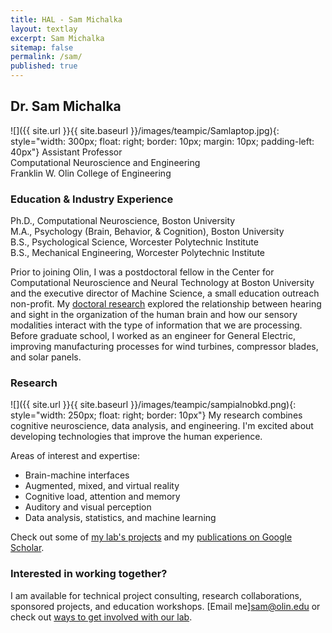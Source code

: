 ```yaml
---
title: HAL - Sam Michalka
layout: textlay
excerpt: Sam Michalka
sitemap: false
permalink: /sam/
published: true
---
```


## Dr. Sam Michalka
 
![]({{ site.url }}{{ site.baseurl }}/images/teampic/Samlaptop.jpg){: style="width: 300px; float: right; border: 10px; margin: 10px; padding-left: 40px"}
Assistant Professor  
Computational Neuroscience and Engineering   
Franklin W. Olin College of Engineering  


### Education & Industry Experience

Ph.D., Computational Neuroscience, Boston University  
M.A., Psychology (Brain, Behavior, & Cognition), Boston University  
B.S., Psychological Science, Worcester Polytechnic Institute  
B.S., Mechanical Engineering, Worcester Polytechnic Institute  

  
Prior to joining Olin, I was a postdoctoral fellow in the Center for Computational Neuroscience and Neural Technology at Boston University and the executive director of Machine Science, a small education outreach non-profit. My [doctoral research](https://hdl.handle.net/2144/14395) explored the relationship between hearing and sight in the organization of the human brain and how our sensory modalities interact with the type of information that we are processing. Before graduate school, I worked as an engineer for General Electric, improving manufacturing processes for wind turbines, compressor blades, and solar panels. 


### Research 
![]({{ site.url }}{{ site.baseurl }}/images/teampic/sampialnobkd.png){: style="width: 250px; float: right; border: 10px"}
My research combines cognitive neuroscience, data analysis, and engineering.  I'm excited about developing technologies that improve the human experience. 

Areas of interest and expertise:
- Brain-machine interfaces
- Augmented, mixed, and virtual reality
- Cognitive load, attention and memory
- Auditory and visual perception
- Data analysis, statistics, and machine learning

Check out some of [my lab's projects](projects) and my [publications on Google Scholar](https://scholar.google.com/citations?user=UxK7PWwAAAAJ&hl=en&oi=ao).

### Interested in working together? 
I am available for technical project consulting, research collaborations, sponsored projects, and education workshops. [Email me]<sam@olin.edu> or check out [ways to get involved with our lab](contact).

